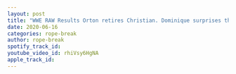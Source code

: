```yaml
---
layout: post
title: "WWE RAW Results Orton retires Christian. Dominique surprises the Messiah. Asuka retains."
date: 2020-06-16
categories: rope-break
author: rope-break
spotify_track_id: 
youtube_video_id: rhiVsy6HgNA
apple_track_id: 
---
```

